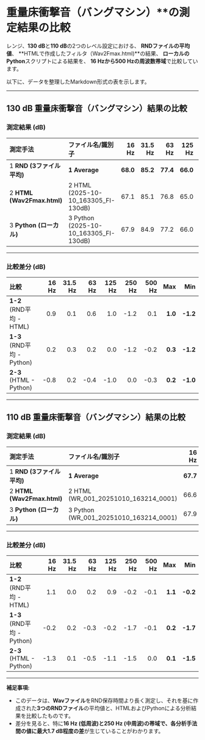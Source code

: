 # 重量床衝撃音（バングマシン）**の測定結果の比較

レンジ、**130 dB**と**110 dB**の2つのレベル設定における、
**RNDファイルの平均値**、
**HTMLで作成したフィルタ（Wav2Fmax.html)**の結果、
**ローカルのPython**スクリプトによる結果を、
**16 Hzから500 Hzの周波数帯域**で比較しています。

以下に、データを整理したMarkdown形式の表を示します。

***

## 130 dB 重量床衝撃音（バングマシン）結果の比較

### 測定結果 (dB)

| 測定手法 | ファイル名/識別子 | 16 Hz | 31.5 Hz | 63 Hz | 125 Hz | 250 Hz | 500 Hz |
| :--- | :--- | ---: | ---: | ---: | ---: | ---: | ---: |
| 1 **RND (3ファイル平均)** | **1 Average** | **68.0** | **85.2** | **77.4** | **66.0** | **54.4** | **46.4** |
| 2 **HTML (Wav2Fmax.html)** | 2 HTML (2025-10-10\_163305\_FI-130dB) | 67.1 | 85.1 | 76.8 | 65.0 | 55.6 | 46.3 |
| 3 **Python (ローカル)** | 3 Python (2025-10-10\_163305\_FI-130dB) | 67.9 | 84.9 | 77.2 | 66.0 | 55.6 | 46.6 |

---

### 比較差分 (dB)

| 比較 | 16 Hz | 31.5 Hz | 63 Hz | 125 Hz | 250 Hz | 500 Hz | Max | Min |
| :--- | ---: | ---: | ---: | ---: | ---: | ---: | ---: | ---: |
| **1-2** (RND平均 - HTML) | 0.9 | 0.1 | 0.6 | 1.0 | -1.2 | 0.1 | **1.0** | **-1.2** |
| **1-3** (RND平均 - Python) | 0.2 | 0.3 | 0.2 | 0.0 | -1.2 | -0.2 | **0.3** | **-1.2** |
| **2-3** (HTML - Python) | -0.8 | 0.2 | -0.4 | -1.0 | 0.0 | -0.3 | **0.2** | **-1.0** |

***

## 110 dB 重量床衝撃音（バングマシン）結果の比較

### 測定結果 (dB)

| 測定手法 | ファイル名/識別子 | 16 Hz | 31.5 Hz | 63 Hz | 125 Hz | 250 Hz | 500 Hz |
| :--- | :--- | ---: | ---: | ---: | ---: | ---: | ---: |
| 1 **RND (3ファイル平均)** | **1 Average** | **67.7** | **85.0** | **76.9** | **65.8** | **53.9** | **46.5** |
| 2 **HTML (Wav2Fmax.html)** | 2 HTML (WR\_001\_20251010\_163214\_0001) | 66.6 | 85.0 | 76.7 | 64.9 | 54.1 | 46.6 |
| 3 **Python (ローカル)** | 3 Python (WR\_001\_20251010\_163214\_0001) | 67.9 | 84.9 | 77.2 | 66.0 | 55.6 | 46.6 |

---

### 比較差分 (dB)

| 比較 | 16 Hz | 31.5 Hz | 63 Hz | 125 Hz | 250 Hz | 500 Hz | Max | Min |
| :--- | ---: | ---: | ---: | ---: | ---: | ---: | ---: | ---: |
| **1-2** (RND平均 - HTML) | 1.1 | 0.0 | 0.2 | 0.9 | -0.2 | -0.1 | **1.1** | **-0.2** |
| **1-3** (RND平均 - Python) | -0.2 | 0.2 | -0.3 | -0.2 | -1.7 | -0.1 | **0.2** | **-1.7** |
| **2-3** (HTML - Python) | -1.3 | 0.1 | -0.5 | -1.1 | -1.5 | 0.0 | **0.1** | **-1.5** |

***

**補足事項:**

* このデータは、**Wavファイル**をRND保存時間より長く測定し、それを基に作成された**3つのRNDファイル**の平均値と、HTMLおよびPythonによる分析結果を比較したものです。
* 差分を見ると、特に**16 Hz (低周波)**と**250 Hz (中周波)**の帯域で、各分析手法間の値に**最大1.7 dB程度の差**が生じていることがわかります。
